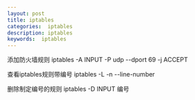 ```yaml
---
layout: post
title: iptables
categories:  iptables
description: iptables
keywords:  iptables
---
```



添加防火墙规则
iptables -A INPUT -P udp --dport 69 -j ACCEPT

查看iptables规则带编号
iptables -L -n --line-number

删除制定编号的规则
 iptables -D INPUT 编号

